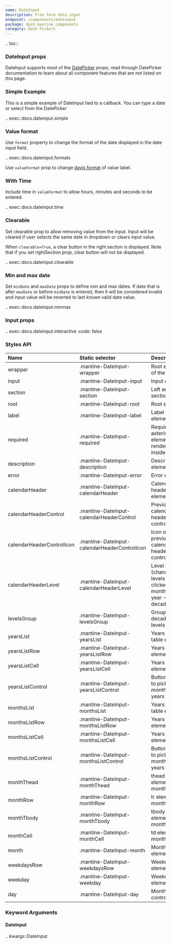 ```yaml
---
name: DateInput
description: Free form date input
endpoint: /components/dateinput
package: dash_mantine_components
category: Date Pickers
---
```


.. toc::

### DateInput props

DateInput supports most of the [DatePicker](/components/datepicker) props, read through DatePicker
documentation to learn about all component features that are not listed on this page.

### Simple Example

This is a simple example of DateInput tied to a callback. You can type a date or select from the DatePicker

.. exec::docs.dateinput.simple

### Value format

Use `format` property to change the format of the date displayed in the date input field.

.. exec::docs.dateinput.formats

Use `valueFormat` prop to change [dayjs format](https://day.js.org/docs/en/display/format) of value label.

### With Time

Include time in `valueFormat` to allow hours, minutes and seconds to be entered.

.. exec::docs.dateinput.time

### Clearable

Set clearable prop to allow removing value from the input. Input will be cleared if user selects the same date in dropdown or clears input value.

When `clearable=True`, a clear button in the right section is displayed. Note that if you set rightSection prop, clear button will not be displayed.

.. exec::docs.dateinput.clearable

### Min and max date

Set `minDate` and `maxDate` props to define min and max dates. If date that is after `maxDate` or before `minDate` is entered, then it will be considered invalid and input value will be reverted to last known valid date value.

.. exec::docs.dateinput.minmax

### Input props

.. exec::docs.dateinput.interactive
   :code: false

### Styles API

| Name                      | Static selector                              | Description                                                          |
|:--------------------------|:---------------------------------------------|:---------------------------------------------------------------------|
| wrapper                   | .mantine-DateInput-wrapper                   | Root element of the Input                                            |
| input                     | .mantine-DateInput-input                     | Input element                                                        |
| section                   | .mantine-DateInput-section                   | Left and right sections                                              |
| root                      | .mantine-DateInput-root                      | Root element                                                         |
| label                     | .mantine-DateInput-label                     | Label element                                                        |
| required                  | .mantine-DateInput-required                  | Required asterisk element, rendered inside label                     |
| description               | .mantine-DateInput-description               | Description element                                                  |
| error                     | .mantine-DateInput-error                     | Error element                                                        |
| calendarHeader            | .mantine-DateInput-calendarHeader            | Calendar header root element                                         |
| calendarHeaderControl     | .mantine-DateInput-calendarHeaderControl     | Previous/next calendar header controls                               |
| calendarHeaderControlIcon | .mantine-DateInput-calendarHeaderControlIcon | Icon of previous/next calendar header controls                       |
| calendarHeaderLevel       | .mantine-DateInput-calendarHeaderLevel       | Level control (changes levels when clicked, month -> year -> decade) |
| levelsGroup               | .mantine-DateInput-levelsGroup               | Group of decades levels                                              |
| yearsList                 | .mantine-DateInput-yearsList                 | Years list table element                                             |
| yearsListRow              | .mantine-DateInput-yearsListRow              | Years list row element                                               |
| yearsListCell             | .mantine-DateInput-yearsListCell             | Years list cell element                                              |
| yearsListControl          | .mantine-DateInput-yearsListControl          | Button used to pick months and years                                 |
| monthsList                | .mantine-DateInput-monthsList                | Years list table element                                             |
| monthsListRow             | .mantine-DateInput-monthsListRow             | Years list row element                                               |
| monthsListCell            | .mantine-DateInput-monthsListCell            | Years list cell element                                              |
| monthsListControl         | .mantine-DateInput-monthsListControl         | Button used to pick months and years                                 |
| monthThead                | .mantine-DateInput-monthThead                | thead element of month table                                         |
| monthRow                  | .mantine-DateInput-monthRow                  | tr element of month table                                            |
| monthTbody                | .mantine-DateInput-monthTbody                | tbody element of month table                                         |
| monthCell                 | .mantine-DateInput-monthCell                 | td element of month table                                            |
| month                     | .mantine-DateInput-month                     | Month table element                                                  |
| weekdaysRow               | .mantine-DateInput-weekdaysRow               | Weekdays tr element                                                  |
| weekday                   | .mantine-DateInput-weekday                   | Weekday th element                                                   |
| day                       | .mantine-DateInput-day                       | Month day control                                                    |

### Keyword Arguments

#### DateInput

.. kwargs::DateInput
